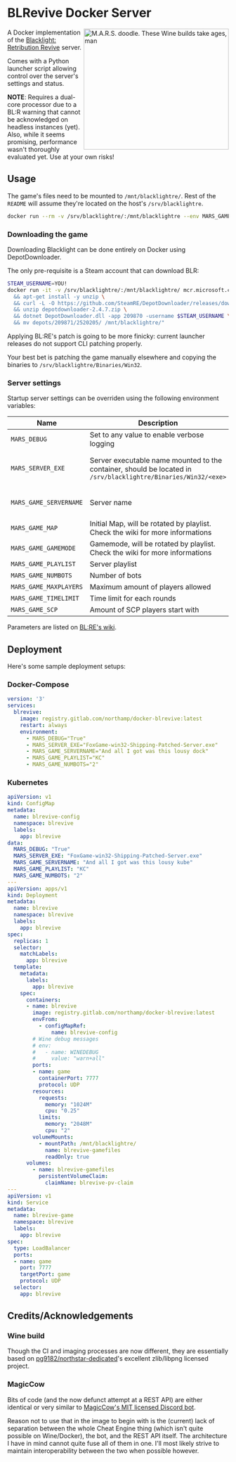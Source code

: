 # BLRevive Docker Server

<img title="M.A.R.S. doodle. These Wine builds take ages, man" align="right" height="275" width="330" src="https://gitlab.com/northamp/docker-blrevive/-/raw/master/marsapi.png" >

A Docker implementation of the [Blacklight: Retribution Revive](https://gitlab.com/blrevive) server.

Comes with a Python launcher script allowing control over the server's settings and status.

**NOTE**: Requires a dual-core processor due to a BL:R warning that cannot be acknowledged on headless instances (yet). Also, while it seems promising, performance wasn't thoroughly evaluated yet. Use at your own risks!

## Usage

The game's files need to be mounted to `/mnt/blacklightre/`. Rest of the `README` will assume they're located on the host's `/srv/blacklightre`.

```bash
docker run --rm -v /srv/blacklightre/:/mnt/blacklightre --env MARS_GAME_NUMBOTS=2 -p 5000:5000 -p 7777:7777/udp registry.gitlab.com/northamp/docker-blrevive:latest
```

### Downloading the game

Downloading Blacklight can be done entirely on Docker using DepotDownloader.

The only pre-requisite is a Steam account that can download BLR:

```bash
STEAM_USERNAME=YOU!
docker run -it -v /srv/blacklightre/:/mnt/blacklightre/ mcr.microsoft.com/dotnet/sdk:6.0 bash -c "apt-get update \
  && apt-get install -y unzip \
  && curl -L -O https://github.com/SteamRE/DepotDownloader/releases/download/DepotDownloader_2.4.7/depotdownloader-2.4.7.zip \
  && unzip depotdownloader-2.4.7.zip \
  && dotnet DepotDownloader.dll -app 209870 -username $STEAM_USERNAME \
  && mv depots/209871/2520205/ /mnt/blacklightre/"
```

Applying BL:RE's patch is going to be more finicky: current launcher releases do not support CLI patching properly.

Your best bet is patching the game manually elsewhere and copying the binaries to `/srv/blacklightre/Binaries/Win32`.

### Server settings

Startup server settings can be overriden using the following environment variables:

| Name                      | Description                                                                                                      | Default                                     |
| ------------------------- | ---------------------------------------------------------------------------------------------------------------- | ------------------------------------------- |
| `MARS_DEBUG`              | Set to any value to enable verbose logging                                                                       | ``                                          |
| `MARS_SERVER_EXE`         | Server executable name mounted to the container, should be located in `/srv/blacklightre/Binaries/Win32/<exe>`   | `FoxGame-win32-Shipping-Patched-Server.exe` |
| `MARS_GAME_SERVERNAME`    | Server name                                                                                                      | `MARS Managed BLRE Server`                  |
| `MARS_GAME_MAP`           | Initial Map, will be rotated by playlist. Check the wiki for more informations                                   | `HeloDeck`                                  |
| `MARS_GAME_GAMEMODE`      | Gamemode, will be rotated by playlist. Check the wiki for more informations                                      | ``                                          |
| `MARS_GAME_PLAYLIST`      | Server playlist                                                                                                  | ``                                          |
| `MARS_GAME_NUMBOTS`       | Number of bots                                                                                                   | ``                                          |
| `MARS_GAME_MAXPLAYERS`    | Maximum amount of players allowed                                                                                | ``                                          |
| `MARS_GAME_TIMELIMIT`     | Time limit for each rounds                                                                                       | ``                                          |
| `MARS_GAME_SCP`           | Amount of SCP players start with                                                                                 | ``                                          |

Parameters are listed on [BL:RE's wiki](https://blrevive.gitlab.io/wiki/guides/hosting/game-server/parameters.html#blrevive-parameters).

## Deployment

Here's some sample deployment setups:

### Docker-Compose

```yaml
version: '3'
services:
  blrevive:
    image: registry.gitlab.com/northamp/docker-blrevive:latest
    restart: always
    environment:
      - MARS_DEBUG="True"
      - MARS_SERVER_EXE="FoxGame-win32-Shipping-Patched-Server.exe"
      - MARS_GAME_SERVERNAME="And all I got was this lousy dock"
      - MARS_GAME_PLAYLIST="KC"
      - MARS_GAME_NUMBOTS="2"
```

### Kubernetes

```yaml
apiVersion: v1
kind: ConfigMap
metadata:
  name: blrevive-config
  namespace: blrevive
  labels:
    app: blrevive
data:
  MARS_DEBUG: "True"
  MARS_SERVER_EXE: "FoxGame-win32-Shipping-Patched-Server.exe"
  MARS_GAME_SERVERNAME: "And all I got was this lousy kube"
  MARS_GAME_PLAYLIST: "KC"
  MARS_GAME_NUMBOTS: "2"
---
apiVersion: apps/v1
kind: Deployment
metadata:
  name: blrevive
  namespace: blrevive
  labels:
    app: blrevive
spec:
  replicas: 1
  selector:
    matchLabels:
      app: blrevive
  template:
    metadata:
      labels:
        app: blrevive
    spec:
      containers:
      - name: blrevive
        image: registry.gitlab.com/northamp/docker-blrevive:latest
        envFrom:
          - configMapRef:
              name: blrevive-config
        # Wine debug messages
        # env:
        #   - name: WINEDEBUG
        #     value: "warn+all"
        ports:
        - name: game
          containerPort: 7777
          protocol: UDP
        resources:
          requests:
            memory: "1024M"
            cpu: "0.25"
          limits:
            memory: "2048M"
            cpu: "2"
        volumeMounts:
          - mountPath: /mnt/blacklightre/
            name: blrevive-gamefiles
            readOnly: true
      volumes:
        - name: blrevive-gamefiles
          persistentVolumeClaim:
            claimName: blrevive-pv-claim
---
apiVersion: v1
kind: Service
metadata:
  name: blrevive-game
  namespace: blrevive
  labels:
    app: blrevive
spec:
  type: LoadBalancer
  ports:
  - name: game
    port: 7777
    targetPort: game
    protocol: UDP
  selector:
    app: blrevive
```

## Credits/Acknowledgements

### Wine build

Though the CI and imaging processes are now different, they are essentially based on [pg9182/northstar-dedicated](https://github.com/pg9182/northstar-dedicated/)'s excellent zlib/libpng licensed project.

### MagicCow

Bits of code (and the now defunct attempt at a REST API) are either identical or very similar to [MagicCow's MIT licensed Discord bot](https://github.com/MajiKau/BLRE-Server-Info-Discord-Bot).

Reason not to use that in the image to begin with is the (current) lack of separation between the whole Cheat Engine thing (which isn't quite possible on Wine/Docker), the bot, and the REST API itself. The architecture I have in mind cannot quite fuse all of them in one. I'll most likely strive to maintain interoperability between the two when possible however.
